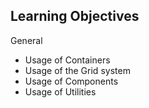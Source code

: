 ## Learning Objectives

General
- Usage of Containers
- Usage of the Grid system
- Usage of Components
- Usage of Utilities
